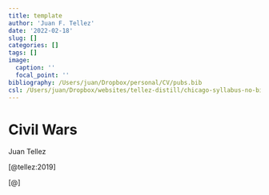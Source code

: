 ```yaml
---
title: template
author: 'Juan F. Tellez'
date: '2022-02-18'
slug: []
categories: []
tags: []
image:
  caption: ''
  focal_point: ''
bibliography: /Users/juan/Dropbox/personal/CV/pubs.bib
csl: /Users/juan/Dropbox/websites/tellez-distill/chicago-syllabus-no-bib.csl
---
```



# Civil Wars

Juan Tellez

[@tellez:2019]

[@]
